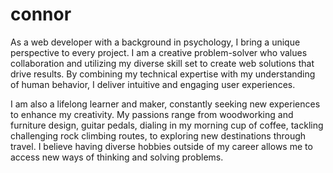 # connor

As a web developer with a background in psychology, I bring a unique perspective to every project. I am a creative problem-solver who values collaboration and utilizing my diverse skill set to create web solutions that drive results. By combining my technical expertise with my understanding of human behavior, I deliver intuitive and engaging user experiences.

I am also a lifelong learner and maker, constantly seeking new experiences to enhance my creativity. My passions range from woodworking and furniture design, guitar pedals, dialing in my morning cup of coffee, tackling challenging rock climbing routes, to exploring new destinations through travel. I believe having diverse hobbies outside of my career allows me to access new ways of thinking and solving problems.
